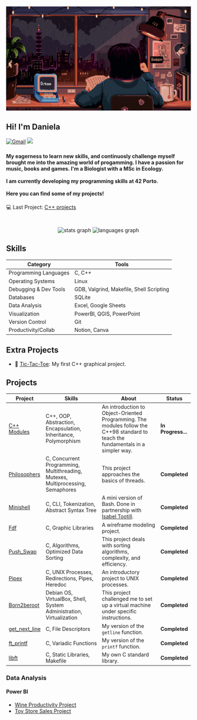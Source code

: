 
![](https://github.com/Daniela-Padilha/Aesthetic/blob/main/dds1ndp-69dbc70d-57e7-42ec-b66d-ba721437c54a.gif)

<h2 align="left">Hi! I'm Daniela</h2> <a href="mailto: danielasofiapadilha@gmail.com" target="_blank"><img src="https://img.shields.io/badge/Gmail-D14836?logo=gmail&logoColor=white" alt="Gmail"></a> <a href="https://www.linkedin.com/in/daniela-sofia-padilha/" target="_blank"><img src="https://img.shields.io/badge/-LinkedIn-%230077B5?style=for-the-badge&logo=linkedin&logoColor=white" target="_blank"></a> 

###

<h4 align="left">My eagerness to learn new skills, and  continuosly challenge myself brought me into the amazing world of progamming. I have a passion for music, books and games. I'm a Biologist with a MSc in Ecology.<br><br>I am currently developing my programming skills at 42 Porto.<br><br>Here you can find some of my projects!</h4>

💻 Last Project: [C++ projects](https://github.com/Daniela-Padilha/42_CPP)</h4>

###

<br clear="both">

<div align="center">
  <img src="https://github-readme-stats.vercel.app/api?username=Daniela-Padilha&hide_title=false&hide_rank=false&show_icons=true&include_all_commits=true&count_private=true&disable_animations=false&theme=react&locale=en&hide_border=false&order=1" height="150" alt="stats graph"  />
  <img src="https://github-readme-stats.vercel.app/api/top-langs?username=Daniela-Padilha&locale=en&hide_title=false&layout=compact&card_width=320&langs_count=5&theme=react&hide_border=false&order=2" height="150" alt="languages graph"  />
</div>

###
## Skills
<div align="center">

| Category                 | Tools                                 |
|--------------------------|---------------------------------------|
| Programming Languages    | C, C++                                |
| Operating Systems        | Linux                                 |
| Debugging & Dev Tools    | GDB, Valgrind, Makefile, Shell Scripting |
| Databases                | SQLite                                |
| Data Analysis            | Excel, Google Sheets                  |
| Visualization            | PowerBI, QGIS, PowerPoint             |
| Version Control          | Git                                   |
| Productivity/Collab      | Notion, Canva                         |

</div>

###

## Extra Projects

- 🎲 [Tic-Tac-Toe](https://github.com/Daniela-Padilha/tic_tac_toe): My first C++ graphical project.

## Projects

<table align="center">
  <thead>
    <tr>
      <th>Project</th>
      <th>Skills</th>
      <th>About</th>
      <th>Status</th>
    </tr>
  </thead>
  <tbody>
    <tr>
      <td><a href="https://github.com/Daniela-Padilha/42_CPP/tree/main/42_CPP">C++ Modules</a></td>
      <td>C++, OOP, Abstraction, Encapsulation, Inheritance, Polymorphism</td>
      <td>An introduction to Object-Oriented Programming. The modules follow the C++98 standard to teach the fundamentals in a simpler way.</td>
      <td><strong>In Progress...</strong></td>
    </tr>
    <tr>
      <td><a href="https://github.com/Daniela-Padilha/42_philosophers">Philosophers</a></td>
      <td>C, Concurrent Programming, Multithreading, Mutexes, Multiprocessing, Semaphores</td>
      <td>This project approaches the basics of threads.</td>
      <td><strong>Completed</strong></td>
    </tr>
    <tr>
      <td><a href="https://github.com/Daniela-Padilha/minishell">Minishell</a></td>
      <td>C, CLI, Tokenization, Abstract Syntax Tree</td>
      <td>A mini version of Bash. Done in partnership with <a href="https://github.com/izzytoot">Isabel Tootill</a>.</td>
      <td><strong>Completed</strong></td>
    </tr>
    <tr>
      <td><a href="https://github.com/Daniela-Padilha/42_fdf">Fdf</a></td>
      <td>C, Graphic Libraries</td>
      <td>A wireframe modeling project.</td>
      <td><strong>Completed</strong></td>
    </tr>
    <tr>
      <td><a href="https://github.com/Daniela-Padilha/42_push_swap">Push_Swap</a></td>
      <td>C, Algorithms, Optimized Data Sorting</td>
      <td>This project deals with sorting algorithms, complexity, and efficiency.</td>
      <td><strong>Completed</strong></td>
    </tr>
    <tr>
      <td><a href="https://github.com/Daniela-Padilha/42_pipex">Pipex</a></td>
      <td>C, UNIX Processes, Redirections, Pipes, Heredoc</td>
      <td>An introductory project to UNIX processes.</td>
      <td><strong>Completed</strong></td>
    </tr>
    <tr>
      <td><a href="https://github.com/Daniela-Padilha/42_born2beroot">Born2beroot</a></td>
      <td>Debian OS, VirtualBox, Shell, System Administration, Virtualization</td>
      <td>This project challenged me to set up a virtual machine under specific instructions.</td>
      <td><strong>Completed</strong></td>
    </tr>
    <tr>
      <td><a href="https://github.com/Daniela-Padilha/42_get_next_line">get_next_line</a></td>
      <td>C, File Descriptors</td>
      <td>My version of the <code>getline</code> function.</td>
      <td><strong>Completed</strong></td>
    </tr>
    <tr>
      <td><a href="https://github.com/Daniela-Padilha/42_ft_printf">ft_printf</a></td>
      <td>C, Variadic Functions</td>
      <td>My version of the <code>printf</code> function.</td>
      <td><strong>Completed</strong></td>
    </tr>
    <tr>
      <td><a href="https://github.com/Daniela-Padilha/42_libft">libft</a></td>
      <td>C, Static Libraries, Makefile</td>
      <td>My own C standard library.</td>
      <td><strong>Completed</strong></td>
    </tr>
  </tbody>
</table>

### Data Analysis

<div align="left">

#### Power BI

- [Wine Productivity Project](https://github.com/Daniela-Padilha/Wine_Productivity_Analysis)
- [Toy Store Sales Project](https://github.com/Daniela-Padilha/ToyStore_Sales_Project)


</div>
